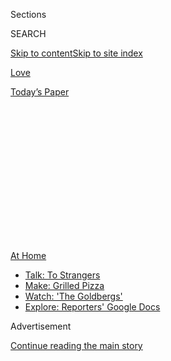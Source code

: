 <div id="app">

<div>

<div>

<div>

<div class="NYTAppHideMasthead css-1q2w90k e1suatyy0">

<div class="section css-ui9rw0 e1suatyy2">

<div class="css-eph4ug er09x8g0">

<div class="css-6n7j50">

</div>

<span class="css-1dv1kvn">Sections</span>

<div class="css-10488qs">

<span class="css-1dv1kvn">SEARCH</span>

</div>

[Skip to content](#site-content)[Skip to site
index](#site-index)

</div>

<div id="masthead-section-label" class="css-1wr3we4 eaxe0e00">

[Love](https://www.nytimes.com/section/fashion/weddings)

</div>

<div class="css-10698na e1huz5gh0">

</div>

</div>

<div id="masthead-bar-one" class="section hasLinks css-15hmgas e1csuq9d3">

<div class="css-uqyvli e1csuq9d0">

</div>

<div class="css-1uqjmks e1csuq9d1">

</div>

<div class="css-9e9ivx">

[](https://myaccount.nytimes.com/auth/login?response_type=cookie&client_id=vi)

</div>

<div class="css-1bvtpon e1csuq9d2">

[Today’s
Paper](https://www.nytimes.com/section/todayspaper)

</div>

</div>

</div>

</div>

<div data-aria-hidden="false">

<div id="site-content" data-role="main">

<div>

<div class="css-1aor85t" style="opacity:0.000000001;z-index:-1;visibility:hidden">

<div class="css-1hqnpie">

<div class="css-epjblv">

<span class="css-17xtcya">[Love](/section/fashion/weddings)</span><span class="css-x15j1o">|</span><span class="css-fwqvlz">Livestream
Your Wedding Like a
Pro</span>

</div>

<div class="css-k008qs">

<div class="css-1iwv8en">

<span class="css-18z7m18"></span>

<div>

</div>

</div>

<span class="css-1n6z4y">https://nyti.ms/3f81QJy</span>

<div class="css-1705lsu">

<div class="css-4xjgmj">

<div class="css-4skfbu" data-role="toolbar" data-aria-label="Social Media Share buttons, Save button, and Comments Panel with current comment count" data-testid="share-tools">

  - 
  - 
  - 
  - 
    
    <div class="css-6n7j50">
    
    </div>

  - 

</div>

</div>

</div>

</div>

</div>

</div>

<div id="NYT_TOP_BANNER_REGION" class="css-13pd83m">

<div>

<div id="maps-athome-menu" class="section interactive-content interactive-size-medium css-1edisqu">

<div class="css-17ih8de interactive-body">

<div class="at-home-nav__innerContainer">

<div class="at-home-nav__title">

[At
Home](https://www.nytimes.com/spotlight/at-home?action=click&pgtype=Article&state=default&region=TOP_BANNER&context=at_home_menu)

</div>

  - [Talk: To
    Strangers](https://www.nytimes.com/2020/08/03/well/family/the-benefits-of-talking-to-strangers.html?action=click&pgtype=Article&state=default&region=TOP_BANNER&context=at_home_menu)
  - [Make: Grilled
    Pizza](https://www.nytimes.com/2020/08/01/at-home/coronavirus-make-pizza-on-a-grill.html?action=click&pgtype=Article&state=default&region=TOP_BANNER&context=at_home_menu)
  - [Watch: 'The
    Goldbergs'](https://www.nytimes.com/2020/07/31/arts/television/goldbergs-abc-stream.html?action=click&pgtype=Article&state=default&region=TOP_BANNER&context=at_home_menu)
  - [Explore: Reporters' Google
    Docs](https://www.nytimes.com/interactive/2020/at-home/even-more-reporters-editors-diaries-lists-recommendations.html?action=click&pgtype=Article&state=default&region=TOP_BANNER&context=at_home_menu)

</div>

</div>

</div>

</div>

</div>

<div id="top-wrapper" class="css-1sy8kpn">

<div id="top-slug" class="css-l9onyx">

Advertisement

</div>

[Continue reading the main
story](#after-top)

<div class="ad top-wrapper" style="text-align:center;height:100%;display:block;min-height:250px">

<div id="top" class="place-ad" data-position="top" data-size-key="top">

</div>

</div>

<div id="after-top">

</div>

</div>

<div>

<div id="sponsor-wrapper" class="css-1hyfx7x">

<div id="sponsor-slug" class="css-19vbshk">

Supported by

</div>

[Continue reading the main
story](#after-sponsor)

<div id="sponsor" class="ad sponsor-wrapper" style="text-align:center;height:100%;display:block">

</div>

<div id="after-sponsor">

</div>

</div>

<div class="css-186x18t">

Field Notes

</div>

<div class="css-1vkm6nb ehdk2mb0">

# Livestream Your Wedding Like a Pro

</div>

These gadgets will help you improve the production quality and create
memorable experiences for you and your digital
guests.

<div class="css-79elbk" data-testid="photoviewer-wrapper">

<div class="css-z3e15g" data-testid="photoviewer-wrapper-hidden">

</div>

<div class="css-1a48zt4 ehw59r15" data-testid="photoviewer-children">

![](https://static01.nyt.com/images/2020/08/02/fashion/00LIVE-STREAM-WED-COMBO/00LIVE-STREAM-WED-COMBO-articleLarge.jpg?quality=75&auto=webp&disable=upscale)

</div>

</div>

<div class="css-18e8msd">

<div class="css-vp77d3 epjyd6m0">

<div class="css-1baulvz">

By <span class="css-1baulvz last-byline" itemprop="name">Daniel
Bortz</span>

</div>

</div>

  - 
    
    <div class="css-ld3wwf e16638kd2">
    
    July 28,
    2020
    
    </div>

  - 
    
    <div class="css-4xjgmj">
    
    <div class="css-d8bdto" data-role="toolbar" data-aria-label="Social Media Share buttons, Save button, and Comments Panel with current comment count" data-testid="share-tools">
    
      - 
      - 
      - 
      - 
        
        <div class="css-6n7j50">
        
        </div>
    
      - 
    
    </div>
    
    </div>

</div>

</div>

<div class="section meteredContent css-1r7ky0e" name="articleBody" itemprop="articleBody">

<div class="css-1fanzo5 StoryBodyCompanionColumn">

<div class="css-53u6y8">

A smartphone with a strong internet connection is the only tool you
really need to livestream a wedding to your friends and family. But if
you want to heighten your production quality, and pull off a memorable
livestream for your digital guests, you’ll need some extra gadgets.

To help livestream their May 16 wedding in Cincinnati, Jennifer Noble,
32, and David Gregory, 34, hired [ChiliDog
Pictures](https://www.chilidogpictures.com/). The Cincinnati-based video
production company used several cameras, a microphone and a soundboard
to record the couple’s vows and first dance. Ms. Noble and Mr. Gregory,
both actors who live in Astoria, Queens, said the event, which was
filmed at a catering hall owned by the bride’s family had exceeded their
expectations.

“When you think of a Zoom wedding, you just think of a couple standing
in front of a computer, but ours was a big production,” Mr. Gregory
said. “And because we’re actors, we got some gentle ribbing from our
friends saying, ‘Of course your wedding would look like a TV special.’”

Livestreaming weddings gained popularity in March when the coronavirus
pandemic forced millions of Americans to stay inside their homes. And
although some states are now loosening their shelter-in-place
restrictions, many couples are still broadcasting their ceremonies
online.

</div>

</div>

<div class="css-1fanzo5 StoryBodyCompanionColumn">

<div class="css-53u6y8">

If you’re planning to share your wedding via livestream, here a few
tools to help make it look like it was shot by a professional.

*\[*[*Sign up for Love Letter and always get the latest in Modern Love,
weddings, and relationships in the news by
email.*](https://www.nytimes.com/newsletters/love-letter?module=inline)*\]*

<div class="css-79elbk" data-testid="photoviewer-wrapper">

<div class="css-z3e15g" data-testid="photoviewer-wrapper-hidden">

</div>

<div class="css-1a48zt4 ehw59r15" data-testid="photoviewer-children">

<div class="css-zgakxe erfvjey0">

<span class="css-1ly73wi e1tej78p0">Image</span>

<div class="css-zjzyr8">

<div data-testid="lazyimage-container" style="height:386.6666666666667px">

</div>

</div>

</div>

<span class="css-cnj6d5 e1z0qqy90" itemprop="copyrightHolder"><span class="css-1ly73wi e1tej78p0">Credit...</span><span>Courtesy
of canon.com</span></span>

</div>

</div>

**[Canon XF305
Camcorders](https://www.lensrentals.com/rent/canon-xf305)**

If you want to capture multiple angles, you’ll need to have several
cameras. Glenn Hartong, the owner of [ChiliDog
Pictures](https://www.chilidogpictures.com/), recommends getting
camcorders, like this Canon model, that have long zoom lenses and the
capability to livestream footage using an encoder. “A good close-up of
the bride is key,” Mr. Hartong said. “The bride is the star of the
show.”

The caveat: The [XF305 costs
$5,000](https://www.usa.canon.com/internet/portal/us/home/products/details/camcorders/professional/xf305).
So you’re better off renting them from a professional camera gear rental
company.

$231 for a seven-day rental;
lensrentals.com

</div>

</div>

<div class="css-1fanzo5 StoryBodyCompanionColumn">

<div class="css-53u6y8">

-----

</div>

</div>

<div class="css-79elbk" data-testid="photoviewer-wrapper">

<div class="css-z3e15g" data-testid="photoviewer-wrapper-hidden">

</div>

<div class="css-1a48zt4 ehw59r15" data-testid="photoviewer-children">

![](https://static01.nyt.com/images/2020/07/28/fashion/weddings/oakImage-1595950031897/oakImage-1595950031897-articleLarge.png?quality=75&auto=webp&disable=upscale)

</div>

</div>

<div class="css-1fanzo5 StoryBodyCompanionColumn">

<div class="css-53u6y8">

**[Blackmagic Design ATEM Mini Pro
Switcher](https://www.blackmagicdesign.com/products/atemmini/techspecs/W-APS-14)**

This product synchronizes with up to four cameras, allowing footage to
be cut together live. With a built-in livestream encoder, the machine
can stream directly to Facebook, YouTube, or another streaming platform,
so there’s no need for a computer. You can also use it to add graphics,
dynamic transitions and other effects. “It’s the only device I know of
that combines all this functionality in one,” said Paul Selker, the
president of [Spark Street Digital](https://sparkstreetdigital.com/), a
live webcast production company with offices in Washington, New York,
and San Francisco.

Note: You’ll need someone to operate the switcher during your wedding.

$595; blackmagicdesign.com (also [available for rent from authorized
resellers](https://www.blackmagicdesign.com/products/atemmini/howtobuy/))

-----

</div>

</div>

<div class="css-79elbk" data-testid="photoviewer-wrapper">

<div class="css-z3e15g" data-testid="photoviewer-wrapper-hidden">

</div>

<div class="css-1a48zt4 ehw59r15" data-testid="photoviewer-children">

<div class="css-1xdhyk6 erfvjey0">

<span class="css-1ly73wi e1tej78p0">Image</span>

<div class="css-zjzyr8">

<div data-testid="lazyimage-container" style="height:855.1777777777779px">

</div>

</div>

</div>

<span class="css-cnj6d5 e1z0qqy90" itemprop="copyrightHolder"><span class="css-1ly73wi e1tej78p0">Credit...</span><span>Courtesy
of Amazon</span></span>

</div>

</div>

<div class="css-1fanzo5 StoryBodyCompanionColumn">

<div class="css-53u6y8">

**[Manfrotto Compact Light 51-Inch
Tripod](https://www.amazon.com/dp/B07JN5Q1D3/ref=twister_B07PW2QDF8)**

Determined to stick to your smartphone’s camera? To film steady footage,
Mr. Selker suggests mounting your phone to this reasonably priced,
compact tripod. Just make sure the camera is positioned at eye level, so
that guests can have a clear view of your faces.

$67;
amazon.com

</div>

</div>

<div class="css-1fanzo5 StoryBodyCompanionColumn">

<div class="css-53u6y8">

-----

<div class="css-79elbk" data-testid="photoviewer-wrapper">

<div class="css-z3e15g" data-testid="photoviewer-wrapper-hidden">

</div>

<div class="css-1a48zt4 ehw59r15" data-testid="photoviewer-children">

<div class="css-zgakxe erfvjey0">

<span class="css-1ly73wi e1tej78p0">Image</span>

<div class="css-zjzyr8">

<div data-testid="lazyimage-container" style="height:386.6666666666667px">

</div>

</div>

</div>

<span class="css-cnj6d5 e1z0qqy90" itemprop="copyrightHolder"><span class="css-1ly73wi e1tej78p0">Credit...</span><span>Courtesy
of bhphotovideo.com</span></span>

</div>

</div>

**[Dracast S-Series Plus LED500
Panel](https://www.bhphotovideo.com/c/product/1367520-REG/dracast_drsppl500bn_s_series_led500_plus.html)**

To take production up a notch, Mr. Selker recommends this LED lighting
panel. Because it’s bicolor, you can adjust the color temperature to
match the lighting in your space. “Two would be best, and you will need
stands for them,” he said.

$199;
bhphotovideo.com

-----

</div>

</div>

<div class="css-79elbk" data-testid="photoviewer-wrapper">

<div class="css-z3e15g" data-testid="photoviewer-wrapper-hidden">

</div>

<div class="css-1a48zt4 ehw59r15" data-testid="photoviewer-children">

<div class="css-1xdhyk6 erfvjey0">

<span class="css-1ly73wi e1tej78p0">Image</span>

<div class="css-zjzyr8">

<div data-testid="lazyimage-container" style="height:398.9111111111111px">

</div>

</div>

</div>

<span class="css-cnj6d5 e1z0qqy90" itemprop="copyrightHolder"><span class="css-1ly73wi e1tej78p0">Credit...</span><span>Courtesy
of Amazon</span></span>

</div>

</div>

<div class="css-1fanzo5 StoryBodyCompanionColumn">

<div class="css-53u6y8">

**[Zaffiro Clip-on Lavalier Lapel
Microphone](https://www.amazon.com/Microphone-ZAFFIRO-Omnidirectional-Recording-Podcasting/dp/B081R45D2X/ref=sr_1_6?dchild=1&keywords=usb+lavalier&qid=1592858828&s=electronics&sr=1-6)**

You’ll need a microphone to achieve excellent sound quality. A lavalier
microphone, or a mic that attaches to a lapel, works well for weddings,
Mr. Selker said, “because the couple generally stands close enough
together that even a single lavalier, worn by one person, can capture
sound from both.” This one connects directly to your computer, so
depending on where your computer will be, you may need a USB extension
cable, he said.

Pro tip: “It’s best to clip the mic on the taller person, because then
the shorter person will be closer to the mic even though they’re not
wearing it,” Mr. Selker said.

$35;
amazon.com

-----

</div>

</div>

<div class="css-79elbk" data-testid="photoviewer-wrapper">

<div class="css-z3e15g" data-testid="photoviewer-wrapper-hidden">

</div>

<div class="css-1a48zt4 ehw59r15" data-testid="photoviewer-children">

<div class="css-1xdhyk6 erfvjey0">

<span class="css-1ly73wi e1tej78p0">Image</span>

<div class="css-zjzyr8">

<div data-testid="lazyimage-container" style="height:353.1555555555555px">

</div>

</div>

</div>

<span class="css-cnj6d5 e1z0qqy90" itemprop="copyrightHolder"><span class="css-1ly73wi e1tej78p0">Credit...</span><span>Courtesy
of Amazon</span></span>

</div>

</div>

<div class="css-1fanzo5 StoryBodyCompanionColumn">

<div class="css-53u6y8">

**[Limo Studio Green Screen
Kit](https://www.amazon.com/Photography-Backdrop-Support-Backdrops-AGG2983/dp/B08286P37D/ref=sr_1_6?dchild=1&keywords=green+screen+kit&qid=1593181526&sr=8-6)**

When Mig Pascual, 44, and Jessica Lopez, 41, livestreamed their wedding
from their apartment in Jackson Heights, Queens, on May 23 the couple
purchased a green screen to create the illusion of different settings
for their nuptials exchange (the New York City skyline), first dance (a
dark room with a spotlight on them), and cake cutting (a banquet hall).
“It made it feel real, as if our guests were at our wedding,” said Mr.
Pascual, a digital marketing professional.

You can create your own effects by using this green screen, which comes
with lightweight support system for easy hanging.

$48;
amazon.com

</div>

</div>

<div class="css-1fanzo5 StoryBodyCompanionColumn">

<div class="css-53u6y8">

-----

</div>

</div>

<div class="css-79elbk" data-testid="photoviewer-wrapper">

<div class="css-z3e15g" data-testid="photoviewer-wrapper-hidden">

</div>

<div class="css-1a48zt4 ehw59r15" data-testid="photoviewer-children">

<div class="css-1xdhyk6 erfvjey0">

<span class="css-1ly73wi e1tej78p0">Image</span>

<div class="css-zjzyr8">

<div data-testid="lazyimage-container" style="height:277.1111111111111px">

</div>

</div>

</div>

<span class="css-cnj6d5 e1z0qqy90" itemprop="copyrightHolder"><span class="css-1ly73wi e1tej78p0">Credit...</span><span>Courtesy
of Amazon</span></span>

</div>

</div>

<div class="css-1fanzo5 StoryBodyCompanionColumn">

<div class="css-53u6y8">

**[LG Electronics 24-inch HD Smart
TV](https://www.amazon.com/LG-Electronics-24LM530S-PU-24-Inch-webOS/dp/B086XL48ZF/ref=sr_1_2?dchild=1&keywords=24-inch+smart+tv&qid=1593109780&s=tv&sr=1-2)**

Mr. Hartong set up a smart TV at the wedding of Ms. Noble and Mr.
Gregory so that the couple could see their family’s reactions during
their more intimate moments, like the exchanging of rings. “That was the
most special part for me, just being able to turn and see my siblings
and my parents on the Zoom,” said Mr. Gregory, whose family lives in
Alaska and attended the ceremony remotely.

This affordable and lightweight LG TV monitor is easy to transport, and
it measures more than double most standard laptop screens, allowing for
a more immersive experience.

$130;
amazon.com

-----

</div>

</div>

<div class="css-79elbk" data-testid="photoviewer-wrapper">

<div class="css-z3e15g" data-testid="photoviewer-wrapper-hidden">

</div>

<div class="css-1a48zt4 ehw59r15" data-testid="photoviewer-children">

<div class="css-1xdhyk6 erfvjey0">

<span class="css-1ly73wi e1tej78p0">Image</span>

<div class="css-zjzyr8">

<div data-testid="lazyimage-container" style="height:386.6666666666667px">

</div>

</div>

</div>

<span class="css-cnj6d5 e1z0qqy90" itemprop="copyrightHolder"><span class="css-1ly73wi e1tej78p0">Credit...</span><span>Courtesy
of Skyroam</span></span>

</div>

</div>

<div class="css-1fanzo5 StoryBodyCompanionColumn">

<div class="css-53u6y8">

**[Skyroam Solis Wi-Fi
Hotspot](https://www.skyroam.com/skyroam-hotspot-rental)**

If you’re filming in a location that doesn’t have a strong Wi-Fi
connection, don’t rely on your cellphone provider’s internet network.
This battery-powered gadget provides a strong Wi-Fi connection on up to
10 devices — and it’s available to rent for under $10.

$9 per day rental; skyroam.com

*Continue following our fashion and lifestyle coverage on Facebook
(*[*Styles*](https://www.facebook.com/nytimesstyles) *and* [*Modern
Love*](https://www.facebook.com/modernlove)*), Twitter
(*[*Styles*](https://twitter.com/nytstyles)*,*
[*Fashion*](https://twitter.com/nytfashion) *and*
[*Weddings*](https://twitter.com/nytimesvows)*) and*
[*Instagram*](https://instagram.com/nytimesfashion)*.*

</div>

</div>

<div>

</div>

</div>

<div>

</div>

<div>

</div>

<div>

</div>

<div>

<div id="bottom-wrapper" class="css-1ede5it">

<div id="bottom-slug" class="css-l9onyx">

Advertisement

</div>

[Continue reading the main
story](#after-bottom)

<div id="bottom" class="ad bottom-wrapper" style="text-align:center;height:100%;display:block;min-height:90px">

</div>

<div id="after-bottom">

</div>

</div>

</div>

</div>

</div>

## Site Index

<div>

</div>

## Site Information Navigation

  - [© <span>2020</span> <span>The New York Times
    Company</span>](https://help.nytimes.com/hc/en-us/articles/115014792127-Copyright-notice)

<!-- end list -->

  - [NYTCo](https://www.nytco.com/)
  - [Contact
    Us](https://help.nytimes.com/hc/en-us/articles/115015385887-Contact-Us)
  - [Work with us](https://www.nytco.com/careers/)
  - [Advertise](https://nytmediakit.com/)
  - [T Brand Studio](http://www.tbrandstudio.com/)
  - [Your Ad
    Choices](https://www.nytimes.com/privacy/cookie-policy#how-do-i-manage-trackers)
  - [Privacy](https://www.nytimes.com/privacy)
  - [Terms of
    Service](https://help.nytimes.com/hc/en-us/articles/115014893428-Terms-of-service)
  - [Terms of
    Sale](https://help.nytimes.com/hc/en-us/articles/115014893968-Terms-of-sale)
  - [Site
    Map](https://spiderbites.nytimes.com)
  - [Help](https://help.nytimes.com/hc/en-us)
  - [Subscriptions](https://www.nytimes.com/subscription?campaignId=37WXW)

</div>

</div>

</div>

</div>
